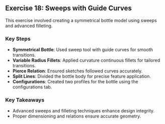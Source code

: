 ## **Exercise 18: Sweeps with Guide Curves**  

This exercise involved creating a symmetrical bottle model using sweeps and advanced filleting.  

### **Key Steps**  
- **Symmetrical Bottle**: Used sweep tool with guide curves for smooth transitions.  
- **Variable Radius Fillets**: Applied curvature continuous fillets for tailored transitions.  
- **Pierce Relation**: Ensured sketches followed curves accurately.  
- **Split Lines**: Divided the bottle body for precise feature application.  
- **Configurations**: Created two profiles for the bottle using the configurations tab.  

### **Key Takeaways**  
- Advanced sweeps and filleting techniques enhance design integrity.  
- Proper dimensioning and relations ensure accurate geometry.  
